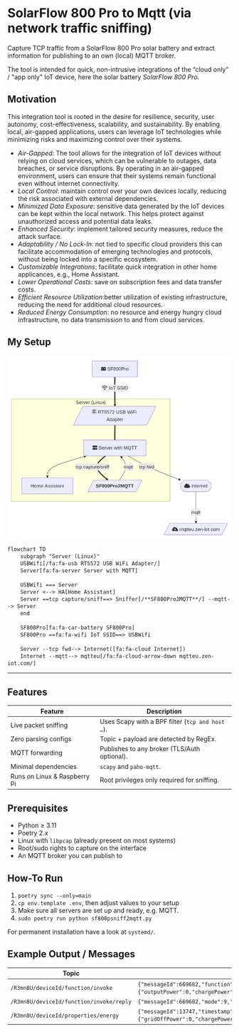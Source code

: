 # SolarFlow 800 Pro to Mqtt (via network traffic sniffing)

Capture TCP traffic from a SolarFlow 800 Pro solar battery and 
extract information for publishing to an own (local) MQTT broker.

The tool is intended for quick, non-intrusive integrations of the “cloud only” / 
"app only" IoT device, here the solar battery *SolarFlow 800 Pro*.

## Motivation

This integration tool is rooted in the desire for resilience, security, user autonomy, cost-effectiveness, scalability, and sustainability. By enabling local, air-gapped applications, users can leverage IoT technologies while minimizing risks and maximizing control over their systems.

- *Air-Gapped*: The tool allows for the integration of IoT devices without relying on cloud services, which can be vulnerable to outages, data breaches, or service disruptions. By operating in an air-gapped environment, users can ensure that their systems remain functional even without internet connectivity.
- *Local Control*: maintain control over your own devices locally, reducing the risk associated with external dependencies.
- *Minimized Data Exposure*: sensitive data generated by the IoT devices can be kept within the local network. This helps protect against unauthorized access and potential data leaks.
- *Enhanced Security*: implement tailored security measures, reduce the attack surface.
- *Adaptability / No Lock-In*: not tied to specific cloud providers this can facilitate accommodation of emerging technologies and protocols,  without being locked into a specific ecosystem.
- *Customizable Integrations*: facilitate quick integration in other home applicances, e.g., Home Assistant.
- *Lower Operational Costs*: save on subscription fees and data transfer costs.
- *Efficient Resource Utilization*:better utilization of existing infrastructure, reducing the need for additional cloud resources.
- *Reduced Energy Consumption*: no resource and energy hungry cloud infrastructure, no data transmission to and from cloud services.


## My Setup

![Setup](./doc/setup.png)

```mermaid
flowchart TD
    subgraph "Server (Linux)"
    USBWifi[/fa:fa-usb RT5572 USB WiFi Adapter/]
    Server[fa:fa-server Server with MQTT]

    USBWifi === Server
    Server <--> HA[Home Assistant]
    Server ==tcp capture/sniff==> Sniffer[/**SF800Pro2MQTT**/] --mqtt--> Server
    end

    SF800Pro[fa:fa-car-battery SF800Pro] 
    SF800Pro ==fa:fa-wifi IoT SSID==> USBWifi

    Server --tcp fwd--> Internet([fa:fa-cloud Internet])
    Internet --mqtt--> mqtteu[/fa:fa-cloud-arrow-down mqtteu.zen-iot.com/]
```

---

## Features

| Feature | Description |
|---------|-------------|
| Live packet sniffing | Uses Scapy with a BPF filter (`tcp and host …`). |
| Zero parsing configs | Topic + payload are detected by RegEx. |
| MQTT forwarding | Publishes to any broker (TLS/Auth optional). |
| Minimal dependencies | `scapy` and `paho-mqtt`. |
| Runs on Linux & Raspberry Pi | Root privileges only required for sniffing. |


## Prerequisites

* Python ≥ 3.11
* Poetry 2.x
* Linux with `libpcap` (already present on most systems)
* Root/sudo rights to capture on the interface
* An MQTT broker you can publish to


## How-To Run

1. `poetry sync --only=main`
2. `cp env.template .env`, then adjust values to your setup
3. Make sure all servers are set up and ready, e.g. MQTT.
4. `sudo poetry run python sf800psniff2mqtt.py`

For permanent installation have a look at `systemd/`.


## Example Output / Messages

| Topic | Payload (trimmed) |
|-------|-------------------|
| `/R3mn8U/deviceId/function/invoke` | `{"messageId":669682,"function":"hemsEP","arguments":{"outputPower":0,"chargePower":125, ...}}` |
| `/R3mn8U/deviceId/function/invoke/reply` | `{"messageId":669682,"mode":9,"chargeMode":3,"timestamp":1751115741,"success":true}` |
| `/R3mn8U/deviceId/properties/energy` | `{"messageId":13747,"timestamp":1751115744,"properties":{"gridOffPower":0,"chargePower":0, ...}}` |

